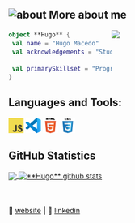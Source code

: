 
## <img width="45" alt="about" src="https://raw.github.com/elizarov/elizarov/master/about.png"> More about me
<!-- 
https://c.tenor.com/AlUkiGkR2j8AAAAC/new-game-ahagon-umiko-programming.gif

https://i2.wp.com/allhtaccess.info/wp-content/uploads/2018/03/programming.gif?fit=1281%2C716&ssl=1

 val languages = listOf("Java", "Python", "JavaScript")
-->
<img align="right" width="300" src="https://c.tenor.com/AlUkiGkR2j8AAAAC/new-game-ahagon-umiko-programming.gif" />

```kotlin
object **Hugo** {
 val name = "Hugo Macedo"
 val acknowledgements = "Student Analysis and Systems Development"
 
 val primarySkillset = "Programmer - Indie Game Developer - Web Developer"
}
```

## **Languages and Tools:**  

<code><img height="30" src="https://raw.githubusercontent.com/github/explore/80688e429a7d4ef2fca1e82350fe8e3517d3494d/topics/javascript/javascript.png"></code>
<code><img height="30" src="https://raw.githubusercontent.com/github/explore/80688e429a7d4ef2fca1e82350fe8e3517d3494d/topics/visual-studio-code/visual-studio-code.png"></code>
<code><img height="30" src="https://raw.githubusercontent.com/github/explore/80688e429a7d4ef2fca1e82350fe8e3517d3494d/topics/html/html.png"></code>
<code><img height="30" src="https://raw.githubusercontent.com/github/explore/80688e429a7d4ef2fca1e82350fe8e3517d3494d/topics/css/css.png"></code>


## **GitHub Statistics**

<a href="https://github.com/hugomacedox6">
  <img align="center" src="https://github-readme-stats.vercel.app/api/top-langs/?username=hugomacedox6&theme=dracula&hide_langs_below=1" />
</a>

<a href="https://github.com/hugomacedox6">
 <img align="center" src="https://github-readme-stats.vercel.app/api?username=hugomacedox6&show_icons=true&theme=dracula&line_height=27" alt="**Hugo** github stats"/>
</a>

[website]: https://hugomacedox6.github.io/
[linkedin]: https://www.linkedin.com/in/hugo-macedo-23a9a6239/
<br>
#### 
🏡 [website][website] **|** 
👔 [linkedin][linkedin]

#### 
